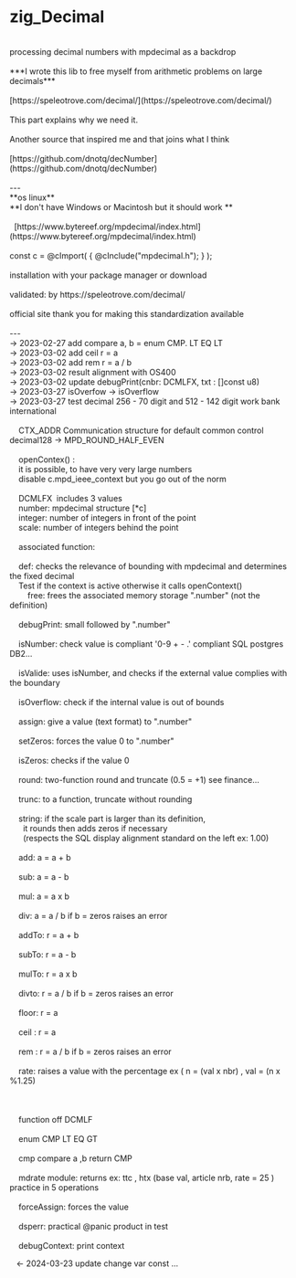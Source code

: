 # zig_Decimal<br>
<br>
processing decimal numbers with mpdecimal as a backdrop<br>
<br>
***I wrote this lib to free myself from arithmetic problems on large decimals***<br>
<br>
[https://speleotrove.com/decimal/](https://speleotrove.com/decimal/)<br>
<br>
This part explains why we need it.<br>
<br>
Another source that inspired me and that joins what I think<br>
<br>
[https://github.com/dnotq/decNumber](https://github.com/dnotq/decNumber)<br>
<br>
---
<br>
**os linux** <br>
**I don't have Windows or Macintosh but it should work **<br>
<br>
&nbsp;&nbsp;[https://www.bytereef.org/mpdecimal/index.html](https://www.bytereef.org/mpdecimal/index.html)<br>
<br>
const c = @cImport( { @cInclude("mpdecimal.h"); } );<br>
<br>
installation with your package manager or download<br>
<br>
validated: by https://speleotrove.com/decimal/<br>
<br>
official site thank you for making this standardization available<br>
<br>
---
<br>
&rarr; 2023-02-27 add compare  a, b  =   enum CMP. LT EQ LT<br>
&rarr; 2023-03-02 add ceil     r = a<br>
&rarr; 2023-03-02 add rem      r = a / b<br>
&rarr; 2023-03-02 result alignment with OS400<br>
&rarr; 2023-03-02 update debugPrint(cnbr: DCMLFX, txt : []const u8) <br>
&rarr; 2023-03-27 isOverfow -> isOverflow <br>
&rarr; 2023-03-27 test decimal 256 - 70 digit and  512 - 142 digit  work bank international <br>
<br>
&nbsp;&nbsp;&nbsp; CTX_ADDR Communication structure for default common control decimal128 -> MPD_ROUND_HALF_EVEN<br>
<br>
&nbsp;&nbsp;&nbsp; openContex() :<br>
&nbsp;&nbsp;&nbsp; it is possible, to have very very large numbers<br>
&nbsp;&nbsp;&nbsp; disable&nbsp;c.mpd_ieee_context but you go out of the norm<br>
<br>
&nbsp;&nbsp;&nbsp; DCMLFX &nbsp;includes 3 values<br>
&nbsp;&nbsp;&nbsp;       number: mpdecimal structure [*c]<br>
&nbsp;&nbsp;&nbsp;       integer: number of integers in front of the point<br>
&nbsp;&nbsp;&nbsp;       scale: number of integers behind the point<br>
<br>
&nbsp;&nbsp;&nbsp;   associated function:<br>
<br>
&nbsp;&nbsp;&nbsp;   def: checks the relevance of bounding with mpdecimal and determines the fixed decimal<br>
&nbsp;&nbsp;&nbsp;         Test if the context is active otherwise it calls openContext()<br>
&nbsp;&nbsp;&nbsp;
&nbsp;&nbsp;&nbsp;   free: frees the associated memory storage ".number" (not the definition)<br>
<br>
&nbsp;&nbsp;&nbsp;   debugPrint: small followed by ".number"<br>
<br>
&nbsp;&nbsp;&nbsp;   isNumber: check value is compliant '0-9 + - .' compliant SQL postgres DB2...<br>
<br>
&nbsp;&nbsp;&nbsp;   isValide: uses isNumber, and checks if the external value  complies with the boundary<br>
<br>
&nbsp;&nbsp;&nbsp;   isOverflow: check if the internal value is out of bounds<br>
<br>
&nbsp;&nbsp;&nbsp;   assign: give a value (text format) to ".number"<br>
<br>
&nbsp;&nbsp;&nbsp;   setZeros: forces the value 0 to ".number"<br>
<br>
&nbsp;&nbsp;&nbsp;   isZeros: checks if the value 0<br>
<br>
&nbsp;&nbsp;&nbsp;   round: two-function round and truncate (0.5 = +1) see finance...<br>
<br>
&nbsp;&nbsp;&nbsp;   trunc: to a function, truncate without rounding<br>
<br>
&nbsp;&nbsp;&nbsp;   string: if the scale part is larger than its definition,<br>
&nbsp;&nbsp;&nbsp;&nbsp;&nbsp;&nbsp;it rounds then adds zeros if necessary<br>
&nbsp;&nbsp;&nbsp;&nbsp;&nbsp;&nbsp;(respects the SQL display alignment standard on the left ex: 1.00)<br>
<br>
&nbsp;&nbsp;&nbsp;   add: a = a + b<br>
<br>
&nbsp;&nbsp;&nbsp;   sub: a = a - b<br>
<br>
&nbsp;&nbsp;&nbsp;   mul: a = a x b<br>
<br>
&nbsp;&nbsp;&nbsp;   div: a = a / b      if b = zeros raises an error<br>
<br>
&nbsp;&nbsp;&nbsp;   addTo: r = a + b<br>
<br>
&nbsp;&nbsp;&nbsp;   subTo: r = a - b<br>
<br>
&nbsp;&nbsp;&nbsp;   mulTo: r = a x b<br>
<br>
&nbsp;&nbsp;&nbsp;   divto: r = a / b      if b = zeros raises an error<br>
<br>
&nbsp;&nbsp;&nbsp;   floor: r = a<br>
<br>
&nbsp;&nbsp;&nbsp;   ceil : r = a<br>
<br>
&nbsp;&nbsp;&nbsp;   rem  : r = a / b      if b = zeros raises an error<br>
<br>
&nbsp;&nbsp;&nbsp;   rate: raises a value with the percentage ex ( n = (val x nbr) , val = (n x %1.25)<br>
<br>
&nbsp;&nbsp;&nbsp;<br>
<br>
&nbsp;&nbsp;&nbsp; function off DCMLF<br>
<br>
&nbsp;&nbsp;&nbsp; enum CMP LT EQ GT<br>
<br>
&nbsp;&nbsp;&nbsp; cmp compare  a ,b return CMP<br>
<br>
&nbsp;&nbsp;&nbsp; mdrate module: returns ex: ttc , htx (base val, article nrb, rate = 25 ) practice in 5 operations<br>
<br>
&nbsp;&nbsp;&nbsp; forceAssign: forces the value<br>
<br>
&nbsp;&nbsp;&nbsp; dsperr: practical @panic product in test<br>
<br>
&nbsp;&nbsp;&nbsp; debugContext: print context<br>

&nbsp;&nbsp;&nbsp;&larr; 2024-03-23  update  change var const ...
